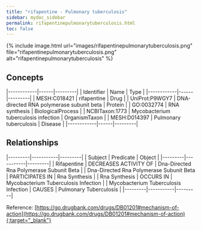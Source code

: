 ```yaml
---
title: "rifapentine - Pulmonary tuberculosis"
sidebar: mydoc_sidebar
permalink: rifapentinepulmonarytuberculosis.html
toc: false 
---
```


{% include image.html url="images/rifapentinepulmonarytuberculosis.png" file="rifapentinepulmonarytuberculosis.png" alt="rifapentinepulmonarytuberculosis" %}

## Concepts

|------------|------|---------|
| Identifier | Name | Type    |
|------------|------|---------|
| MESH:C018421 | rifapentine | Drug |
| UniProt:P9WGY7 | DNA-directed RNA polymerase subunit beta | Protein |
| GO:0032774 | RNA synthesis | BiologicalProcess |
| NCBITaxon:1773 | Mycobacterium tuberculosis infection | OrganismTaxon |
| MESH:D014397 | Pulmonary tuberculosis | Disease |
|------------|------|---------|

## Relationships

|---------|-----------|---------|
| Subject | Predicate | Object  |
|---------|-----------|---------|
| Rifapentine | DECREASES ACTIVITY OF | Dna-Directed Rna Polymerase Subunit Beta |
| Dna-Directed Rna Polymerase Subunit Beta | PARTICIPATES IN | Rna Synthesis |
| Rna Synthesis | OCCURS IN | Mycobacterium Tuberculosis Infection |
| Mycobacterium Tuberculosis Infection | CAUSES | Pulmonary Tuberculosis |
|---------|-----------|---------|

Reference: [https://go.drugbank.com/drugs/DB01201#mechanism-of-action](https://go.drugbank.com/drugs/DB01201#mechanism-of-action){:target="_blank"}